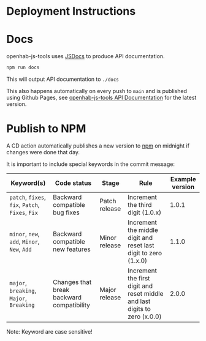 # Deployment Instructions

# Docs

openhab-js-tools uses [JSDocs](https://jsdoc.app/) to produce API documentation.

```bash
npm run docs
```

This will output API documentation to `./docs`

This also happens automatically on every push to `main` and is published using Github Pages, see [openhab-js-tools API Documentation](https://florian-h05.github.io/openhab-js-tools/) for the latest version. 

# Publish to NPM

A CD action automatically publishes a new version to [npm](https://npmjs.com) on midnight if changes were done that day.

It is important to include special keywords in the commit message:

| Keyword(s)                                       | Code status                               | Stage         | Rule                                                                       | Example version |
|--------------------------------------------------|-------------------------------------------|---------------|----------------------------------------------------------------------------|-----------------|
| `patch`, `fixes`, `fix`, `Patch`, `Fixes`, `Fix` | Backward compatible bug fixes             | Patch release | Increment the third digit (1.0.x)                                          | 1.0.1           |
| `minor`, `new`, `add`, `Minor`, `New`, `Add`     | Backward compatible new features          | Minor release | Increment the middle digit and reset last digit to zero (1.x.0)            | 1.1.0           |
| `major`, `breaking`, `Major`, `Breaking`         | Changes that break backward compatibility | Major release | Increment the first digit and reset middle and last digits to zero (x.0.0) | 2.0.0           |

Note: Keyword are case sensitive!
